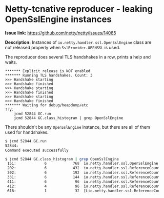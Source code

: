 # Netty-tcnative reproducer - leaking OpenSslEngine instances

**Issue link:** https://github.com/netty/netty/issues/14085

**Description:** Instances of `io.netty.handler.ssl.OpenSslEngine` class are not released properly when `SslProvider.OPENSSL` is used.

The reproducer does several TLS handshakes in a row, prints a help and waits.

```
******* Explicit release is NOT enabled
******* Running TLS handshakes. Count: 3
>>> Handshake starting
>>> Handshake finished
>>> Handshake starting
>>> Handshake finished
>>> Handshake starting
>>> Handshake finished
******* Waiting for debug/heapdump/etc
Try:
    jcmd 52844 GC.run
    jcmd 52844 GC.class_histogram | grep OpenSslEngine
```

There shouldn't be any `OpenSslEngine` instance, but there are all of them used for handshakes.

```bash
$ jcmd 52844 GC.run
52844:
Command executed successfully

$ jcmd 52844 GC.class_histogram | grep OpenSslEngine
 151:             6            768  io.netty.handler.ssl.OpenSslEngine
 202:             6            432  io.netty.handler.ssl.ReferenceCountedOpenSslEngine$DefaultOpenSslSession
 302:             6            192  io.netty.handler.ssl.ReferenceCountedOpenSslEngine$2
 331:             6            144  io.netty.handler.ssl.ReferenceCountedOpenSslEngine$1
 411:             6             96  io.netty.handler.ssl.ReferenceCountedOpenSslContext$DefaultOpenSslEngineMap
 412:             4             96  io.netty.handler.ssl.ReferenceCountedOpenSslEngine$HandshakeState
 618:             1             32  [Lio.netty.handler.ssl.ReferenceCountedOpenSslEngine$HandshakeState;
```
